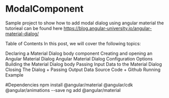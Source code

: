 # ModalComponent
Sample project to show how to add modal dialog using angular material
the tutorieal can be found here
https://blog.angular-university.io/angular-material-dialog/



Table of Contents
In this post, we will cover the following topics:

Declaring a Material Dialog body component
Creating and opening an Angular Material Dialog
Angular Material Dialog Configuration Options
Building the Material Dialog body
Passing Input Data to the Material Dialog
Closing The Dialog + Passing Output Data
Source Code + Github Running Example

#Dependencies
    npm install @angular/material @angular/cdk @angular/animations --save
    ng add @angular/material

